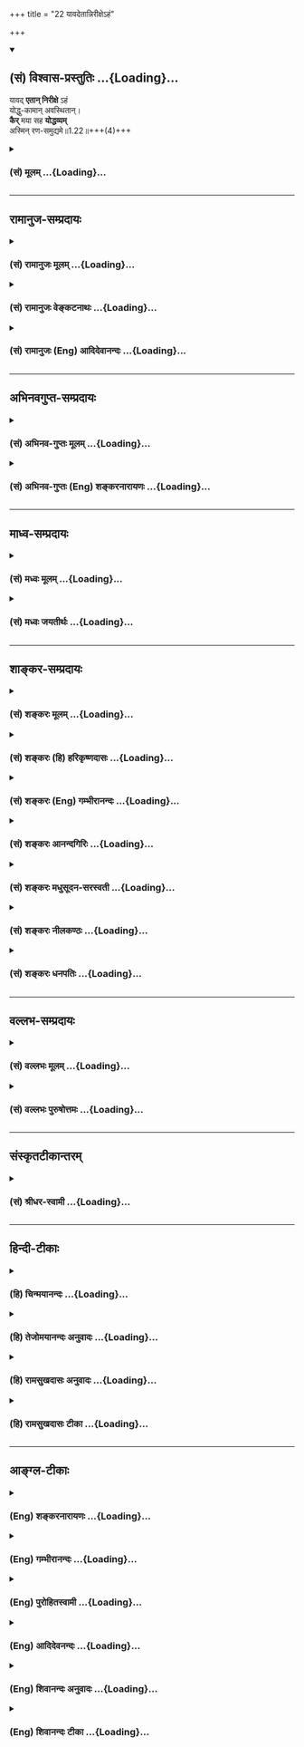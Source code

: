 +++
title = "22 यावदेतान्निरीक्षेऽहं"

+++
<div class="js_include" newlevelforh1="2" title="(सं) विश्वास-प्रस्तुतिः" unfilled url="/purANam_vaiShNavam/mahAbhAratam/06-bhIShma-parva/03-bhagavad-gItA-parva/saMskRtam/vishvAsa-prastutiH/01_arjuna-viShAda-yogaH/22_yAvadetAnnirIxe-h.md">
<details open><summary><h2>(सं) विश्वास-प्रस्तुतिः ...{Loading}...</h2></summary>

यावद् **एतान् निरीक्षे** ऽहं  
योद्धु-कामान् अवस्थितान्।  
**कैर्** मया सह **योद्धव्यम्**  
अस्मिन् रण-समुद्यमे॥1.22॥+++(4)+++
</details>
</div>
<div class="js_include collapsed" newlevelforh1="3" title="(सं) मूलम्" unfilled url="/purANam_vaiShNavam/mahAbhAratam/06-bhIShma-parva/03-bhagavad-gItA-parva/saMskRtam/mUlam/01_arjuna-viShAda-yogaH/22_yAvadetAnnirIxe-h.md">
<details><summary><h3>(सं) मूलम् ...{Loading}...</h3></summary>

यावदेतान्निरीक्षेऽहं योद्धुकामानवस्थितान्।  
कैर्मया सह योद्धव्यमस्मिन्रणसमुद्यमे।।1.22।।
</details>
</div>


_________________
## रामानुज-सम्प्रदायः
<div class="js_include collapsed" newlevelforh1="3" title="(सं) रामानुजः मूलम्" unfilled url="/purANam_vaiShNavam/mahAbhAratam/06-bhIShma-parva/03-bhagavad-gItA-parva/saMskRtam/rAmAnujaH/mUlam/01_arjuna-viShAda-yogaH/22_yAvadetAnnirIxe-h.md">
<details><summary><h3>(सं) रामानुजः मूलम् ...{Loading}...</h3></summary>

२५-तमस्य टीका दृश्या। 

</details>
</div>
<div class="js_include collapsed" newlevelforh1="3" title="(सं) रामानुजः वेङ्कटनाथः" unfilled url="/purANam_vaiShNavam/mahAbhAratam/06-bhIShma-parva/03-bhagavad-gItA-parva/saMskRtam/rAmAnujaH/venkaTanAthaH/01_arjuna-viShAda-yogaH/22_yAvadetAnnirIxe-h.md">
<details><summary><h3>(सं) रामानुजः वेङ्कटनाथः ...{Loading}...</h3></summary>

।। 1.22।। अथ व्यवस्थितान् इत्यादेःकुरून् 1।25 इत्यन्तस्यार्थमाह
अथेत्यादिना इति चावोचदित्यन्तेन। तत्र वाक्यत्रये प्रथमेन
वाक्येनप्रियचिकीर्षवः इत्यन्तस्यार्थ उच्यते। व्यवस्थितान् इत्यत्र
विशब्दसूचितविशेषव्यक्तयेयुयुत्सूनित्युक्तम्योद्धुकामानवस्थितान् इति
ह्यनन्तरमप्युच्यते। कपिध्वजः इत्यत्र कपित्वमात्रप्रतिपन्नलाघवं निवारयितुं
सौगन्धिकयात्रायां हनुमद्दत्तं वरम् स्वरूपसन्दर्शनमात्रेण रक्षसामिव
परेषां संक्षोभं च सूचयितुंलङ्कादहनवानरध्वज इत्युक्तम्।
अप्रच्युतस्वभावत्वप्रतिपादकाच्युतपदाभिप्रेतव्यञ्जनायज्ञानेत्यादिकम्।
हृषीकेशपदव्याख्यापरावरेत्यादि। यद्वा सृष्ट्यादिकं वीर्यादिकं तदुपलक्षितं
ज्ञानादिकमपि हृषीकेशशब्दार्थ एव। यथोक्तमहिर्बुध्न्यसंहितायाम् क्रीडया
हृष्यति व्यक्तमीशः सन् सृष्टिरूपया। हृषीकेशत्वमीशत्वं देवत्वं चास्य
तत्स्फुटम्।। अविकारितया जुष्टो हृषीको वीर्यरूपया। ईशः स्वातन्त्र्ययोगेन
नित्यं सृष्ट्यादिकर्मणि।। ऐश्वर्यवीर्यरूपत्वं हृषीकेशत्वमुच्यते इति।
आश्रितान् न च्यावयति अतश्च च्युतोऽस्य नास्तीत्यच्युतशब्दस्य
काचिन्निरुक्तिः तां दर्शयति
आश्रितवात्सल्येत्यादिना। स्वसारथ्येऽवस्थितमिति हृषीकेशतया सर्वेषां
करणानां सर्वप्रकारनियमने स्थितस्य रथयुग्यमात्रनियमनं कियदिति
भावः। निरीक्षे इत्यत्रोपसर्गार्थः यथावदिति दर्शितः। यावच्छब्दोऽत्र
साकल्यवाची निरीक्षणकालावधिवाची वायावत्पुरानिपातयोर्लट् अष्टा.3।3।4 इति
निरीक्षणस्य भविष्यत्वद्योतको वा। यैः सह मया योद्धव्यं तान्निरीक्षे
इत्यत्र मया सह यैर्योद्धव्यं तानवेक्ष इति नोक्तम् अतःयोत्स्यमानान् इति
श्लोकस्योत्थानन्धार्तराष्ट्रस्य दुर्बुद्धेः इति दुर्योधनादिदोष
प्रख्यापनतात्पर्याच्च न पौनरुक्त्यम्। यद्वासेनयोरुभयोर्मध्ये इति
पूर्वोक्तत्वात्सेनयोरुभयोरपि स्थितानपश्यत् 1।26 इति वक्ष्यमाणत्वाच्च
स्वसेनास्थितस्वसहायविषयः पूर्वश्लोकः तत्र कैर्मया सह स्थित्वा
परैर्योद्धव्यमित्यर्थः। उत्तरस्तु श्लोकः
प्रतिसैन्यस्थितधार्तराष्ट्रसहायविषय इति व्यक्त एव। प्रागेव तेषां
विदितत्वेऽपि  
  
  

</details>
</div>
<div class="js_include collapsed" newlevelforh1="3" title="(सं) रामानुजः (Eng) आदिदेवानन्दः" unfilled url="/purANam_vaiShNavam/mahAbhAratam/06-bhIShma-parva/03-bhagavad-gItA-parva/saMskRtam/rAmAnujaH/english/AdidevAnandaH/01_arjuna-viShAda-yogaH/22_yAvadetAnnirIxe-h.md">
<details><summary><h3>(सं) रामानुजः (Eng) आदिदेवानन्दः ...{Loading}...</h3></summary>

1.20 - 1.25 Arjuna said - Sanjaya said Thus, directed by him, Sri Krsna
did immediately as He had been directed, while Bhisma, Drona and others
and all the kings were looking on. Such is the prospect of victory for
your men.

</details>
</div>


_________________
## अभिनवगुप्त-सम्प्रदायः
<div class="js_include collapsed" newlevelforh1="3" title="(सं) अभिनव-गुप्तः मूलम्" unfilled url="/purANam_vaiShNavam/mahAbhAratam/06-bhIShma-parva/03-bhagavad-gItA-parva/saMskRtam/abhinava-guptaH/mUlam/01_arjuna-viShAda-yogaH/22_yAvadetAnnirIxe-h.md">
<details><summary><h3>(सं) अभिनव-गुप्तः मूलम् ...{Loading}...</h3></summary>

।।1.22।। No commentary.  
  

</details>
</div>
<div class="js_include collapsed" newlevelforh1="3" title="(सं) अभिनव-गुप्तः (Eng) शङ्करनारायणः" unfilled url="/purANam_vaiShNavam/mahAbhAratam/06-bhIShma-parva/03-bhagavad-gItA-parva/saMskRtam/abhinava-guptaH/english/shankaranArAyaNaH/01_arjuna-viShAda-yogaH/22_yAvadetAnnirIxe-h.md">
<details><summary><h3>(सं) अभिनव-गुप्तः (Eng) शङ्करनारायणः ...{Loading}...</h3></summary>

1.12 1.29 Sri Abhinavgupta did not comment upon this sloka.

</details>
</div>


_________________
## माध्व-सम्प्रदायः
<div class="js_include collapsed" newlevelforh1="3" title="(सं) मध्वः मूलम्" unfilled url="/purANam_vaiShNavam/mahAbhAratam/06-bhIShma-parva/03-bhagavad-gItA-parva/saMskRtam/madhvaH/mUlam/01_arjuna-viShAda-yogaH/22_yAvadetAnnirIxe-h.md">
<details><summary><h3>(सं) मध्वः मूलम् ...{Loading}...</h3></summary>

  
  
।।1.22।। Sri Madhvacharya did not comment on this sloka. The commentary
starts from 2.11.  
  

</details>
</div>
<div class="js_include collapsed" newlevelforh1="3" title="(सं) मध्वः जयतीर्थः" unfilled url="/purANam_vaiShNavam/mahAbhAratam/06-bhIShma-parva/03-bhagavad-gItA-parva/saMskRtam/madhvaH/jayatIrthaH/01_arjuna-viShAda-yogaH/22_yAvadetAnnirIxe-h.md">
<details><summary><h3>(सं) मध्वः जयतीर्थः ...{Loading}...</h3></summary>

  
  
।।1.22।। Sri Jayatirtha did not comment on this sloka. The commentary
starts from 2.11.  
  

</details>
</div>


_________________
## शाङ्कर-सम्प्रदायः
<div class="js_include collapsed" newlevelforh1="3" title="(सं) शङ्करः मूलम्" unfilled url="/purANam_vaiShNavam/mahAbhAratam/06-bhIShma-parva/03-bhagavad-gItA-parva/saMskRtam/shankaraH/mUlam/01_arjuna-viShAda-yogaH/22_yAvadetAnnirIxe-h.md">
<details><summary><h3>(सं) शङ्करः मूलम् ...{Loading}...</h3></summary>

1.22 Sri Sankaracharya did not comment on this sloka. The commentary
starts from 2.10.  
  

</details>
</div>
<div class="js_include collapsed" newlevelforh1="3" title="(सं) शङ्करः (हि) हरिकृष्णदासः" unfilled url="/purANam_vaiShNavam/mahAbhAratam/06-bhIShma-parva/03-bhagavad-gItA-parva/saMskRtam/shankaraH/hindI/harikRShNadAsaH/01_arjuna-viShAda-yogaH/22_yAvadetAnnirIxe-h.md">
<details><summary><h3>(सं) शङ्करः (हि) हरिकृष्णदासः ...{Loading}...</h3></summary>

।।1.22।। Sri Sankaracharya did not comment on this sloka.  
  

</details>
</div>
<div class="js_include collapsed" newlevelforh1="3" title="(सं) शङ्करः (Eng) गम्भीरानन्दः" unfilled url="/purANam_vaiShNavam/mahAbhAratam/06-bhIShma-parva/03-bhagavad-gItA-parva/saMskRtam/shankaraH/english/gambhIrAnandaH/01_arjuna-viShAda-yogaH/22_yAvadetAnnirIxe-h.md">
<details><summary><h3>(सं) शङ्करः (Eng) गम्भीरानन्दः ...{Loading}...</h3></summary>

1.22 Sri Sankaracharya did not comment on this sloka. The commentary
starts from 2.10.

</details>
</div>
<div class="js_include collapsed" newlevelforh1="3" title="(सं) शङ्करः आनन्दगिरिः" unfilled url="/purANam_vaiShNavam/mahAbhAratam/06-bhIShma-parva/03-bhagavad-gItA-parva/saMskRtam/shankaraH/AnandagiriH/01_arjuna-viShAda-yogaH/22_yAvadetAnnirIxe-h.md">
<details><summary><h3>(सं) शङ्करः आनन्दगिरिः ...{Loading}...</h3></summary>

।।1.22।। मध्ये रथं स्थापयेत्युक्तं तदेव रथस्थापनस्थानं निर्धारयति
**यावदिति।** एतान्प्रतिपक्षे प्रतिष्ठितान्भीष्मद्रोणादीनस्माभिः सार्धं
योद्धुमपेक्षावतो यावद्गत्वा निरीक्षितुमहं क्षमः स्यां तावति प्रदेशे
रथस्य स्थापनं कर्तव्यमित्यर्थः। किञ्च प्रवृत्ते युद्धप्रारम्भे बहवो
राजानोऽमुष्यां युद्धभूमावुपलभ्यन्ते तेषां मध्ये कैः सह मया योद्धव्यं नहि
क्वचिदपि मम गतिप्रतिहतिरस्तीत्याह **कैर्मयेति।  
**

</details>
</div>
<div class="js_include collapsed" newlevelforh1="3" title="(सं) शङ्करः मधुसूदन-सरस्वती" unfilled url="/purANam_vaiShNavam/mahAbhAratam/06-bhIShma-parva/03-bhagavad-gItA-parva/saMskRtam/shankaraH/madhusUdana-sarasvatI/01_arjuna-viShAda-yogaH/22_yAvadetAnnirIxe-h.md">
<details><summary><h3>(सं) शङ्करः मधुसूदन-सरस्वती ...{Loading}...</h3></summary>

।।1.22।। मध्ये रथस्थापनप्रयोजनमाह योद्धुकामान नत्वस्माभिः सह संधिकामान्।
अवस्थितान् नतु भयात्प्रचलितानेतान्भीष्मद्रोणादीन्यावद्गत्वाहं
निरीक्षितुं क्षमः स्यां तावत्प्रदेशे रथं स्थापयेत्यर्थः। यावदिति कालपरं
वा। ननु त्वं योद्धा नतु युद्धप्रेक्षकोऽतस्तव किमेषां दर्शनेनेत्यत्राह
कैरिति। अस्मिन्नणसमुद्यमे बन्धूनामेव परस्परं युद्धोद्योगे मया कैः सह
योद्धव्यं मत्कर्तृकयुद्धप्रतियोगिनः के कैर्मया सह योद्धव्यं
किंकर्तृकयुद्धप्रतियोग्यहमिति च महदिदं कौतुकमेतज्ज्ञानमेव मध्ये
रथस्थापनप्रयोजनमित्यर्थः।  
  

</details>
</div>
<div class="js_include collapsed" newlevelforh1="3" title="(सं) शङ्करः नीलकण्ठः" unfilled url="/purANam_vaiShNavam/mahAbhAratam/06-bhIShma-parva/03-bhagavad-gItA-parva/saMskRtam/shankaraH/nIlakaNThaH/01_arjuna-viShAda-yogaH/22_yAvadetAnnirIxe-h.md">
<details><summary><h3>(सं) शङ्करः नीलकण्ठः ...{Loading}...</h3></summary>

।।1.22।। रथस्थापनप्रयोजनमाह **यावदिति।** कैः सह मया योद्धव्यं मया सह वा
कैर्योद्धव्यमित्युभयत्र सहशब्दसंबन्धः। के वा मां जेतुं यतन्ते मया वा के
जेतव्या इत्यालोचनार्थमित्यर्थः।  
  

</details>
</div>
<div class="js_include collapsed" newlevelforh1="3" title="(सं) शङ्करः धनपतिः" unfilled url="/purANam_vaiShNavam/mahAbhAratam/06-bhIShma-parva/03-bhagavad-gItA-parva/saMskRtam/shankaraH/dhanapatiH/01_arjuna-viShAda-yogaH/22_yAvadetAnnirIxe-h.md">
<details><summary><h3>(सं) शङ्करः धनपतिः ...{Loading}...</h3></summary>

।।1.22।। सेनयोरुभयोर्मध्येऽपि क्व स्थापनीय इत्यपेक्षायामाह **यावदिति।**
एतान्योद्धुकामानवस्थितान्यावद्यस्मिन्स्थाने स्थित्वाहं निरीक्षे द्रष्टुं
समर्थः स्यां तस्मिन्स्थाने रथं स्थापयेत्यर्थः। यावदिति कालपरं वा।
निरीक्षणप्रयोजनमाह **कैरिति।** अस्मिभ्रणसमुद्यमे युद्धोद्योगे बहूनां
शूराणां मध्ये कैः सह मया योद्धव्यम्। मया सह च
कैर्योद्धव्यमित्यालोचनार्थमित्यर्थः।  

</details>
</div>


_________________
## वल्लभ-सम्प्रदायः
<div class="js_include collapsed" newlevelforh1="3" title="(सं) वल्लभः मूलम्" unfilled url="/purANam_vaiShNavam/mahAbhAratam/06-bhIShma-parva/03-bhagavad-gItA-parva/saMskRtam/vallabhaH/mUlam/01_arjuna-viShAda-yogaH/22_yAvadetAnnirIxe-h.md">
<details><summary><h3>(सं) वल्लभः मूलम् ...{Loading}...</h3></summary>

।।1.20 1.23।। अथ व्यवस्थितान् इत्यारभ्यभीष्मद्रोणप्रमुखतः 125 इत्यन्तम्।
अथ युयुत्सूनवस्थितान् धार्तराष्ट्रान् वीक्ष्य कपिध्वजः स्वाश्रितजनपोषकं
स्वसारथ्ये स्थितं हृषीकेशं जगाद यावदेतान् निरीक्षेऽहं तावत् उभयोः
सेनयोर्मध्ये मम रथं स्थापयेति।  

</details>
</div>
<div class="js_include collapsed" newlevelforh1="3" title="(सं) वल्लभः पुरुषोत्तमः" unfilled url="/purANam_vaiShNavam/mahAbhAratam/06-bhIShma-parva/03-bhagavad-gItA-parva/saMskRtam/vallabhaH/puruShottamaH/01_arjuna-viShAda-yogaH/22_yAvadetAnnirIxe-h.md">
<details><summary><h3>(सं) वल्लभः पुरुषोत्तमः ...{Loading}...</h3></summary>

  
  
।।1.22।। यावदेतान् योद्धुकामान् अवस्थितान् अवाङ्मुखस्थित्या स्थितान्
पलायनपरानहं निरीक्षे। ननु निरीक्षणेन किं स्यादित्यत आह कैर्मयेति।
अस्मिन् रणसमुद्यमे यत्र रणप्रवृत्तिं विनैव शङ्खध्वनिनैव विदारितहृदयाः
शुष्कवदनाः प्रतिभटास्तत्र कैः सह मया योद्धव्यम् इत्याह।  
  
  
  

</details>
</div>


_________________
## संस्कृतटीकान्तरम्
<div class="js_include collapsed" newlevelforh1="3" title="(सं) श्रीधर-स्वामी" unfilled url="/purANam_vaiShNavam/mahAbhAratam/06-bhIShma-parva/03-bhagavad-gItA-parva/saMskRtam/shrIdhara-svAmI/01_arjuna-viShAda-yogaH/22_yAvadetAnnirIxe-h.md">
<details><summary><h3>(सं) श्रीधर-स्वामी ...{Loading}...</h3></summary>

**।।1.22।।** **यावदेतानिति।** ननु त्वं योद्धा न तु
युद्धप्रेक्षकस्तत्राह। कैः सह मया योद्धव्यम्।  
  

</details>
</div>


_________________
## हिन्दी-टीकाः
<div class="js_include collapsed" newlevelforh1="3" title="(हि) चिन्मयानन्दः" unfilled url="/purANam_vaiShNavam/mahAbhAratam/06-bhIShma-parva/03-bhagavad-gItA-parva/hindI/chinmayAnandaH/01_arjuna-viShAda-yogaH/22_yAvadetAnnirIxe-h.md">
<details><summary><h3>(हि) चिन्मयानन्दः ...{Loading}...</h3></summary>

।।1.22।। यहाँ हम अर्जुन को एक सेना नायक के समान रथसारथि को आदेश देते हुए
देखते हैं कि उसका रथ दोनों सेनाओं के मध्य खड़ा कर दिया जाय जिससे वह
विभिन्न योद्धाओं को देख और पहचान सके जिनके साथ उसे इस महायुद्ध में लड़ना
होगा।  
इस प्रकार शत्रु सैन्य के निरीक्षण की इच्छा व्यक्त करते हुये वीर अर्जुन
अपने साहस शौर्य तत्परता दृढ़ निश्चय और अदम्य शक्ति का प्रदर्शन कर रहा
है। कथा के इस बिन्दु तक महाभारत का अजेय योद्धा अर्जुन अपने मूल स्वभाव के
अनुसार व्यवहार कर रहा था। उसमें किसी प्रकार की मानसिक उद्विग्नता के कोई
लक्षण नहीं दिखाई दे रहे थे।  

</details>
</div>
<div class="js_include collapsed" newlevelforh1="3" title="(हि) तेजोमयानन्दः अनुवादः" unfilled url="/purANam_vaiShNavam/mahAbhAratam/06-bhIShma-parva/03-bhagavad-gItA-parva/hindI/tejomayAnandaH/anuvAdaH/01_arjuna-viShAda-yogaH/22_yAvadetAnnirIxe-h.md">
<details><summary><h3>(हि) तेजोमयानन्दः अनुवादः ...{Loading}...</h3></summary>

।।1.22।। जिससे मैं युद्ध की इच्छा से खड़े इन लोगों का निरीक्षण कर सकूँ कि
इस युद्ध में मुझे किनके साथ युद्ध करना है।

</details>
</div>
<div class="js_include collapsed" newlevelforh1="3" title="(हि) रामसुखदासः अनुवादः" unfilled url="/purANam_vaiShNavam/mahAbhAratam/06-bhIShma-parva/03-bhagavad-gItA-parva/hindI/rAmasukhadAsaH/anuvAdaH/01_arjuna-viShAda-yogaH/22_yAvadetAnnirIxe-h.md">
<details><summary><h3>(हि) रामसुखदासः अनुवादः ...{Loading}...</h3></summary>

।।1.21 -- 1.22।। अर्जुन बोले - हे अच्युत! दोनों सेनाओं के मध्य में मेरे
रथ को आप तब तक खड़ा कीजिये, जब तक मैं युद्धक्षेत्र में खड़े हुए इन युद्ध
की इच्छावालों को देख न लूँ कि इस युद्धरूप उद्योग में मुझे किन-किनके साथ
युद्ध करना योग्य है।

</details>
</div>
<div class="js_include collapsed" newlevelforh1="3" title="(हि) रामसुखदासः टीका" unfilled url="/purANam_vaiShNavam/mahAbhAratam/06-bhIShma-parva/03-bhagavad-gItA-parva/hindI/rAmasukhadAsaH/TIkA/01_arjuna-viShAda-yogaH/22_yAvadetAnnirIxe-h.md">
<details><summary><h3>(हि) रामसुखदासः टीका ...{Loading}...</h3></summary>

1.22।।***व्याख्या--*'अच्युत सेनयोरुभयोर्मध्ये रथं स्थापय'**--दोनों
सेनाएँ जहाँ युद्ध करनेके लिये  
एक-दूसरेके सामने खड़ी थीं, वहाँ उन दोनों सेनाओंमें इतनी दूरी थी कि एक
सेना दूसरी सेनापर बाण आदि मार सके। उन दोनों सेनाओं-का मध्यभाग दो तरफसे
मध्य था-- (1) सेनाएँ जितनी चौड़ी खड़ी थीं, उस चौड़ाईका मध्यभाग और (2)
दोनों सेनाओंका मध्यभाग, जहाँसे कौरव-सेना जितनी दूरीपर खड़ी थी, उतनी ही
दूरीपर पाण्डव-सेना खड़ी थी। ऐसे मध्यभागमें रथ खड़ा करनेके लिये अर्जुन
भगवान्से कहते हैं, जिससे दोनों सेनाओंको आसानीसे देखा जा सके।  
  
**'सेनयोरुभयोर्मध्ये'** पद गीतामें तीन बार आया है यहाँ (1। 21 में), इसी
अध्यायके चौबीसवें श्लोकमें और दूसरे अध्यायके दसवें श्लोकमें। तीन बार
आनेका तात्पर्य है कि पहले अर्जुन शूरवीरताके साथ अपने रथको दोनों सेनाओंके
बीचमें खड़ा करनेकी आज्ञा देते हैं (1। 21), फिर भगवान् दोनों सेनाओंके
बीचमें रथको खड़ा करके कुरुवंशियोंको देखनेके लिये कहते हैं (1। 24) और
अन्तमें दोनों सेनाओंके बीचमें ही विषादमग्न अर्जुनको गीताका उपदेश देते
हैं (2। 10)। इस प्रकार पहले अर्जुनमें शूरवीरता थी, बीचमें कुटुम्बियोंको
देखनेसे मोहके कारण उनकी युद्धसे उपरति हो गयी और अन्तमें उनको भगवान्से
गीताका महान् उपदेश प्राप्त हुआ, जिससे उनका मोह दूर हो गया। इससे यह भाव
निकलता है कि मनुष्य जहाँ-कहीं और जिस-किसी परिस्थितिमें स्थित है, वहीं
रहकर वह प्राप्त परिस्थितिका सदुपयोग करके निष्काम हो सकता है और वहीं उसको
परमात्माकी प्राप्ति हो सकती है। कारण कि परमात्मा सम्पूर्ण
परिस्थितियोंमें सदा एकरूपसे रहते हैं।  
**'यावदेतान्निरीक्षेऽहं ৷৷. रणसमुद्यमे'--**दोनों सेनाओंके बीचमें रथ
कबतक खड़ा करें; इसपर अर्जुन कहते हैं कि युद्धकी इच्छाको लेकर
कौरव-सेनामें आये हुए सेनासहित जितने भी राजालोग खड़े हैं, उन सबको जबतक
मैं देख न लूँ, तबतक आप रथको वहीं खड़ा रखिये। इस युद्धके उद्योगमें मुझे
किन-किनके साथ युद्ध करना है; उनमें कौन मेरे समान बलवाले हैं; कौन मेरे से
कम बलवाले हैं; और कौन मेरेसे अधिक बलवाले हैं; उन सबको मैं जरा देख लूँ।  
यहाँ **'योद्धुकामान्'** पदसे अर्जुन कह रहे हैं कि हमने तो सन्धिकी बात
ही सोची थी, पर उन्होंने सन्धिकी बात स्वीकार नहीं की; क्योंकि उनके मनमें
युद्ध करनेकी ज्यादा इच्छा है। अतः उनको मैं देखूँ कि कितने बलको लेकर वे
युद्ध करनेकी इच्छा रखते हैं।

</details>
</div>


_________________
## आङ्ग्ल-टीकाः
<div class="js_include collapsed" newlevelforh1="3" title="(Eng) शङ्करनारायणः" unfilled url="/purANam_vaiShNavam/mahAbhAratam/06-bhIShma-parva/03-bhagavad-gItA-parva/english/shankaranArAyaNaH/01_arjuna-viShAda-yogaH/22_yAvadetAnnirIxe-h.md">
<details><summary><h3>(Eng) शङ्करनारायणः ...{Loading}...</h3></summary>

1.22. I may scrutinize those who are ready to fight, who have assled
here and are eager to achieve in the battle, what is dear to the
evil-minded son of Dhrtarastra.

</details>
</div>
<div class="js_include collapsed" newlevelforh1="3" title="(Eng) गम्भीरानन्दः" unfilled url="/purANam_vaiShNavam/mahAbhAratam/06-bhIShma-parva/03-bhagavad-gItA-parva/english/gambhIrAnandaH/01_arjuna-viShAda-yogaH/22_yAvadetAnnirIxe-h.md">
<details><summary><h3>(Eng) गम्भीरानन्दः ...{Loading}...</h3></summary>

1.22 until I survey these who stand intent on fighting, and those who
are going to engage in battle with me in this impending war.

</details>
</div>
<div class="js_include collapsed" newlevelforh1="3" title="(Eng) पुरोहितस्वामी" unfilled url="/purANam_vaiShNavam/mahAbhAratam/06-bhIShma-parva/03-bhagavad-gItA-parva/english/purohitasvAmI/01_arjuna-viShAda-yogaH/22_yAvadetAnnirIxe-h.md">
<details><summary><h3>(Eng) पुरोहितस्वामी ...{Loading}...</h3></summary>

1.22 So that I may observe those who must fight on my side, those who
must fight against me;

</details>
</div>
<div class="js_include collapsed" newlevelforh1="3" title="(Eng) आदिदेवनन्दः" unfilled url="/purANam_vaiShNavam/mahAbhAratam/06-bhIShma-parva/03-bhagavad-gItA-parva/english/AdidevanandaH/01_arjuna-viShAda-yogaH/22_yAvadetAnnirIxe-h.md">
<details><summary><h3>(Eng) आदिदेवनन्दः ...{Loading}...</h3></summary>

1.22 So that I may have a good look at those who are standing eager to
fight and know with whom I have to fight in this enterprise of war.

</details>
</div>
<div class="js_include collapsed" newlevelforh1="3" title="(Eng) शिवानन्दः अनुवादः" unfilled url="/purANam_vaiShNavam/mahAbhAratam/06-bhIShma-parva/03-bhagavad-gItA-parva/english/shivAnandaH/anuvAdaH/01_arjuna-viShAda-yogaH/22_yAvadetAnnirIxe-h.md">
<details><summary><h3>(Eng) शिवानन्दः अनुवादः ...{Loading}...</h3></summary>

1.22. Arjuna said In the middle between the two armies, place my
chariot, O krishna, so that I may behold those who stand here desirous
to fight, and know with whom I must fight, when the battle is about to
commence.

</details>
</div>
<div class="js_include collapsed" newlevelforh1="3" title="(Eng) शिवानन्दः टीका" unfilled url="/purANam_vaiShNavam/mahAbhAratam/06-bhIShma-parva/03-bhagavad-gItA-parva/english/shivAnandaH/TIkA/01_arjuna-viShAda-yogaH/22_yAvadetAnnirIxe-h.md">
<details><summary><h3>(Eng) शिवानन्दः टीका ...{Loading}...</h3></summary>

1.21 -- 1.22 सेनयोः of the armies; उभयोः of both; मध्ये in the middle;
रथम् car; स्थापय place; मे my; अच्युत O Achyuta (O changeless; Krishna);
यावत् while; एतान् these; निरीक्षे behold; अहम् I; योद्धुकामान् desirous
to fight; अवस्थितान् standing; कैः with whom; मया by me; सह together;
योद्धव्यम् must be fought; अस्मिन् in this; रणसमुद्यमे eve of battle.No
Commentary.

</details>
</div>
